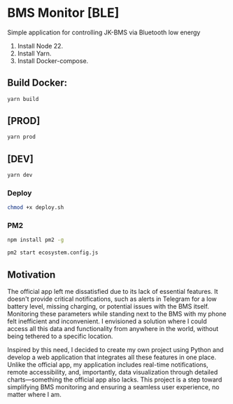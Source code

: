 # BMS Monitor [BLE]
Simple application for controlling JK-BMS via Bluetooth low energy

1. Install Node 22.
2. Install Yarn.
3. Install Docker-compose.

## Build Docker:
```bash
yarn build
```

## [PROD]
```bash
yarn prod
```

## [DEV] 
```bash
yarn dev
```

### Deploy
```bash
chmod +x deploy.sh
```

### PM2
```bash
npm install pm2 -g
```
```bash
pm2 start ecosystem.config.js
```

## Motivation
The official app left me dissatisfied due to its lack of essential features. It doesn't provide critical notifications, such as alerts in Telegram for a low battery level, missing charging, or potential issues with the BMS itself. Monitoring these parameters while standing next to the BMS with my phone felt inefficient and inconvenient. I envisioned a solution where I could access all this data and functionality from anywhere in the world, without being tethered to a specific location.

Inspired by this need, I decided to create my own project using Python and develop a web application that integrates all these features in one place. Unlike the official app, my application includes real-time notifications, remote accessibility, and, importantly, data visualization through detailed charts—something the official app also lacks. This project is a step toward simplifying BMS monitoring and ensuring a seamless user experience, no matter where I am.
